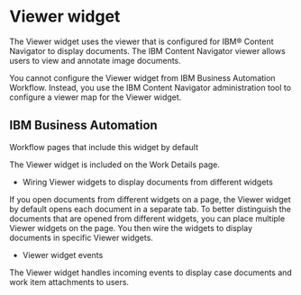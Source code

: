 # Viewer widget

The Viewer widget uses the viewer that is configured
for IBM® Content
Navigator to display
documents. The IBM Content
Navigator viewer
allows users to view and annotate image documents.

You cannot configure the Viewer widget from IBM Business Automation
Workflow. Instead, you use the IBM Content
Navigator administration tool to configure a viewer map for the
   Viewer widget.

## IBM Business Automation
Workflow pages that include this
widget by default

The
Viewer widget is included on the Work Details page.

- Wiring Viewer widgets to display documents from different widgets

If you open documents from different widgets on a page, the Viewer widget by default opens each document in a separate tab. To better distinguish the documents that are opened from different widgets, you can place multiple Viewer widgets on the page. You then wire the widgets to display documents in specific Viewer widgets.
- Viewer widget events

The Viewer widget handles incoming events to display case documents and work item attachments to users.